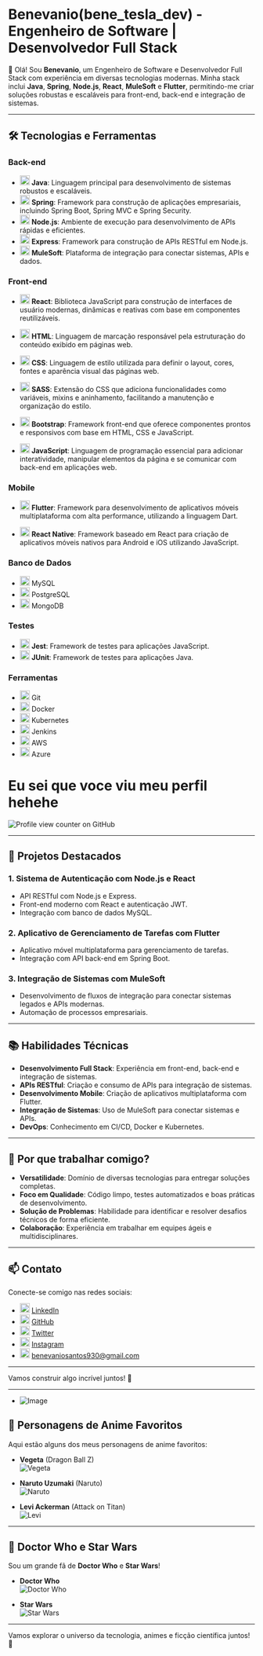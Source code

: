 # **Benevanio(bene_tesla_dev) - Engenheiro de Software | Desenvolvedor Full Stack**

👋 Olá! Sou **Benevanio**, um Engenheiro de Software e Desenvolvedor Full Stack com experiência em diversas tecnologias modernas. Minha stack inclui **Java**, **Spring**, **Node.js**, **React**, **MuleSoft** e **Flutter**, permitindo-me criar soluções robustas e escaláveis para front-end, back-end e integração de sistemas.

---

## 🛠️ **Tecnologias e Ferramentas**

### Back-end
- <img src="https://img.icons8.com/color/48/000000/java-coffee-cup-logo.png" alt="Java" width="20"/> **Java**: Linguagem principal para desenvolvimento de sistemas robustos e escaláveis.
- <img src="https://img.icons8.com/color/48/000000/spring-logo.png" alt="Spring" width="20"/> **Spring**: Framework para construção de aplicações empresariais, incluindo Spring Boot, Spring MVC e Spring Security.
- <img src="https://img.icons8.com/color/48/000000/nodejs.png" alt="Node.js" width="20"/> **Node.js**: Ambiente de execução para desenvolvimento de APIs rápidas e eficientes.
- <img src="https://img.icons8.com/color/48/000000/express.png" alt="Express" width="20"/> **Express**: Framework para construção de APIs RESTful em Node.js.
- <img src="https://github.com/user-attachments/assets/126749d2-8c71-4eb5-bdae-7f6eaed6525b" alt="MuleSoft" width="20"/> **MuleSoft**: Plataforma de integração para conectar sistemas, APIs e dados.


### Front-end

- <img src="https://img.icons8.com/color/48/000000/react-native.png" alt="React" width="20"/> **React**: Biblioteca JavaScript para construção de interfaces de usuário modernas, dinâmicas e reativas com base em componentes reutilizáveis.

- <img src="https://cdn.jsdelivr.net/gh/devicons/devicon@latest/icons/html5/html5-original.svg" width="20" /> **HTML**: Linguagem de marcação responsável pela estruturação do conteúdo exibido em páginas web.

- <img src="https://cdn.jsdelivr.net/gh/devicons/devicon@latest/icons/css3/css3-original.svg" width="20"/> **CSS**: Linguagem de estilo utilizada para definir o layout, cores, fontes e aparência visual das páginas web.

- <img src="https://cdn.jsdelivr.net/gh/devicons/devicon@latest/icons/sass/sass-original.svg" width="20"/> **SASS**: Extensão do CSS que adiciona funcionalidades como variáveis, mixins e aninhamento, facilitando a manutenção e organização do estilo.

- <img src="https://cdn.jsdelivr.net/gh/devicons/devicon@latest/icons/bootstrap/bootstrap-original-wordmark.svg" width="20" /> **Bootstrap**: Framework front-end que oferece componentes prontos e responsivos com base em HTML, CSS e JavaScript.

- <img src="https://cdn.jsdelivr.net/gh/devicons/devicon@latest/icons/javascript/javascript-original.svg" width="20"/> **JavaScript**: Linguagem de programação essencial para adicionar interatividade, manipular elementos da página e se comunicar com back-end em aplicações web.
          
          
          
          

### Mobile

- <img src="https://img.icons8.com/color/48/000000/flutter.png" alt="Flutter" width="20"/> **Flutter**: Framework para desenvolvimento de aplicativos móveis multiplataforma com alta performance, utilizando a linguagem Dart.

- <img src="https://img.icons8.com/color/48/000000/react-native.png" alt="React Native" width="20"/> **React Native**: Framework baseado em React para criação de aplicativos móveis nativos para Android e iOS utilizando JavaScript.


### Banco de Dados
- <img src="https://img.icons8.com/color/48/000000/mysql-logo.png" alt="MySQL" width="20"/> MySQL  
- <img src="https://cdn.jsdelivr.net/gh/devicons/devicon@latest/icons/postgresql/postgresql-original-wordmark.svg" width="20"/> PostgreSQL  
- <img src="https://img.icons8.com/color/48/000000/mongodb.png" alt="MongoDB" width="20"/> MongoDB

### Testes
- <img src="https://img.icons8.com/external-tal-revivo-shadow-tal-revivo/32/external-jest-can-collect-code-coverage-information-from-entire-projects-logo-shadow-tal-revivo.png" alt="Jest" width="20"/> **Jest**: Framework de testes para aplicações JavaScript.
-  <img src="https://cdn.jsdelivr.net/gh/devicons/devicon@latest/icons/junit/junit-original.svg" width="20" /> **JUnit**: Framework de testes para aplicações Java.

### Ferramentas
- <img src="https://img.icons8.com/color/48/000000/git.png" alt="Git" width="20"/> Git  
- <img src="https://img.icons8.com/color/48/000000/docker.png" alt="Docker" width="20"/> Docker  
- <img src="https://img.icons8.com/color/48/000000/kubernetes.png" alt="Kubernetes" width="20"/> Kubernetes  
- <img src="https://img.icons8.com/color/48/000000/jenkins.png" alt="Jenkins" width="20"/> Jenkins  
- <img src="https://img.icons8.com/color/48/000000/amazon-web-services.png" alt="AWS" width="20"/> AWS  
- <img src="https://cdn.jsdelivr.net/gh/devicons/devicon@latest/icons/azure/azure-original.svg" width="20"/> Azure

# Eu sei que voce viu meu perfil hehehe
![Profile view counter on GitHub](https://komarev.com/ghpvc/?username=Benevanio)

---

## 🚀 **Projetos Destacados**

### 1. **Sistema de Autenticação com Node.js e React**
   - API RESTful com Node.js e Express.
   - Front-end moderno com React e autenticação JWT.
   - Integração com banco de dados MySQL.

### 2. **Aplicativo de Gerenciamento de Tarefas com Flutter**
   - Aplicativo móvel multiplataforma para gerenciamento de tarefas.
   - Integração com API back-end em Spring Boot.

### 3. **Integração de Sistemas com MuleSoft**
   - Desenvolvimento de fluxos de integração para conectar sistemas legados e APIs modernas.
   - Automação de processos empresariais.

---

## 📚 **Habilidades Técnicas**

- **Desenvolvimento Full Stack**: Experiência em front-end, back-end e integração de sistemas.  
- **APIs RESTful**: Criação e consumo de APIs para integração de sistemas.  
- **Desenvolvimento Mobile**: Criação de aplicativos multiplataforma com Flutter.  
- **Integração de Sistemas**: Uso de MuleSoft para conectar sistemas e APIs.  
- **DevOps**: Conhecimento em CI/CD, Docker e Kubernetes.  

---

## 🌟 **Por que trabalhar comigo?**

- **Versatilidade**: Domínio de diversas tecnologias para entregar soluções completas.  
- **Foco em Qualidade**: Código limpo, testes automatizados e boas práticas de desenvolvimento.  
- **Solução de Problemas**: Habilidade para identificar e resolver desafios técnicos de forma eficiente.  
- **Colaboração**: Experiência em trabalhar em equipes ágeis e multidisciplinares.  

---

## 📫 **Contato**

Conecte-se comigo nas redes sociais:

- <img src="https://img.icons8.com/color/48/000000/linkedin.png" alt="LinkedIn" width="20"/> [LinkedIn](https://www.linkedin.com/in/bene-tesla/)  
- <img src="https://img.icons8.com/color/48/000000/github.png" alt="GitHub" width="20"/> [GitHub](https://github.com/Benevanio)  
- <img src="https://img.icons8.com/color/48/000000/twitter.png" alt="Twitter" width="20"/> [Twitter](https://x.com/BenevanioS)  
- <img src="https://img.icons8.com/color/48/000000/instagram.png" alt="Instagram" width="20"/> [Instagram](https://www.instagram.com/bene_tesla_dev/)  
- <img src="https://img.icons8.com/color/48/000000/gmail.png" alt="E-mail" width="20"/> benevaniosantos930@gmail.com  

---

Vamos construir algo incrível juntos! 🚀

---

- ![Image](https://github.com/user-attachments/assets/ee7a3a8d-1e5a-40e3-8505-9fa89c5ceee6 )


## 🎌 **Personagens de Anime Favoritos**

Aqui estão alguns dos meus personagens de anime favoritos:

- **Vegeta** (Dragon Ball Z)  
  ![Vegeta](https://media4.giphy.com/media/v1.Y2lkPTc5MGI3NjExMWdzMmMwcjY3bHNtb2thbjN1dHVvN3BhNWo4eHlhbWo3OWdpcnRjdCZlcD12MV9pbnRlcm5hbF9naWZfYnlfaWQmY3Q9Zw/At8TemfUYhemteTDDN/giphy.gif)

- **Naruto Uzumaki** (Naruto)  
  ![Naruto](https://media.giphy.com/media/IO2ICudgtBjby/giphy.gif?cid=ecf05e477er833ud1hzd3rezpg3d9q5bfil111566qtybayt&ep=v1_gifs_search&rid=giphy.gif&ct=g)

- **Levi Ackerman** (Attack on Titan)  
  ![Levi](https://media.giphy.com/media/A91yGpQJyBnUY/giphy.gif?cid=790b76111g67iupbz384h6uxdbiil6bktbgtfrqkm0jpe8gd&ep=v1_gifs_search&rid=giphy.gif&ct=g)



---

## 🚀 **Doctor Who e Star Wars**

Sou um grande fã de **Doctor Who** e **Star Wars**!

- **Doctor Who**  
  ![Doctor Who](https://media.giphy.com/media/v1.Y2lkPTc5MGI3NjExa2w0bjFqZDNodHh5MnU3bTJyMGQ1Njc2aHF1NnJsa29tZXUxNDFoaSZlcD12MV9naWZzX3NlYXJjaCZjdD1n/pbcDD97P5RYDm/giphy.gif)

- **Star Wars**  
  ![Star Wars](https://media.giphy.com/media/11cFgJK4tK4Jpu/giphy.gif?cid=790b7611mx205e8u8tsp61og5jo2s13glhcoaroyst542y84&ep=v1_gifs_search&rid=giphy.gif&ct=g)

---

Vamos explorar o universo da tecnologia, animes e ficção científica juntos! 🌌
